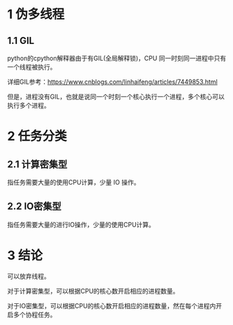 # 1 伪多线程

## 1.1 GIL

python的cpython解释器由于有GIL(全局解释锁)，CPU 同一时刻同一进程中只有一个线程被执行。

详细GIL参考：https://www.cnblogs.com/linhaifeng/articles/7449853.html

但是，进程没有GIL，也就是说同一个时刻一个核心执行一个进程，多个核心可以执行多个进程。

# 2 任务分类

## 2.1 计算密集型

指任务需要大量的使用CPU计算，少量 IO 操作。

## 2.2 IO密集型

指任务需要大量的进行IO操作，少量的使用CPU计算。

# 3 结论

可以放弃线程。

对于计算密集型，可以根据CPU的核心数开启相应的进程数量。

对于IO密集型，可以根据CPU的核心数开启相应的进程数量，然在每个进程内开启多个协程任务。


